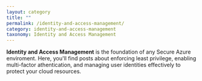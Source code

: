 ```yaml
---
layout: category
title: ""
permalink: /identity-and-access-management/
category: identity-and-access-management
taxonomy: Identity and Access Management
---
```

**Identity and Access Management** is the foundation of any Secure Azure enviroment.
Here, you'll find posts about enforcing least privilege, enabling multi-factor athentication, and managing user identities effectively to protect your cloud resources.
